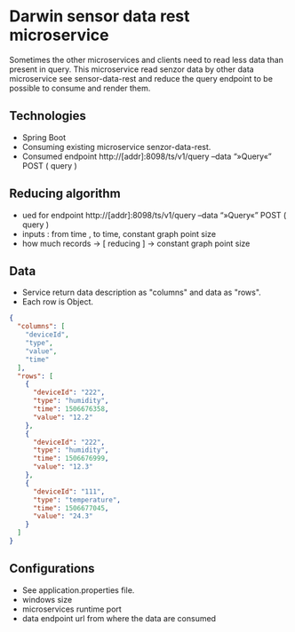 # Darwin sensor data rest microservice #

Sometimes the other microservices and clients need to read less data than present in query.
This microservice read senzor data by other data microservice see sensor-data-rest and reduce the
query endpoint to be possible to consume and render them.


## Technologies

* Spring Boot
* Consuming existing microservice senzor-data-rest.
* Consumed endpoint http://[addr]:8098/ts/v1/query –data “»Query«” POST ( query )


## Reducing algorithm

* ued for endpoint http://[addr]:8098/ts/v1/query –data “»Query«” POST ( query )
* inputs : from time , to time, constant graph point size
* how much records -> [ reducing ] -> constant graph point size

## Data

* Service return data description as "columns" and data as "rows".
* Each row is Object.

```json
{
  "columns": [
    "deviceId",
    "type",
    "value",
    "time"
  ],
  "rows": [
    {
      "deviceId": "222",
      "type": "humidity",
      "time": 1506676358,
      "value": "12.2"
    },
    {
      "deviceId": "222",
      "type": "humidity",
      "time": 1506676999,
      "value": "12.3"
    },
    {
      "deviceId": "111",
      "type": "temperature",
      "time": 1506677045,
      "value": "24.3"
    }
  ]
}
```

## Configurations

* See application.properties file.
* windows size
* microservices runtime port
* data endpoint url from where the data are consumed
